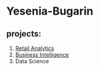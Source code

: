 # Yesenia-Bugarin
## projects: 


1. [Retail Analytics](https://linkmehere.com) 
2. [Business Intelligence](https://github.com/yeseniabugarin/Yesenia-Bugarin/blob/main/(FINAL)_Bugarin%2C_Yesenia_Project_5_6.ipynb)
3. Data Science
